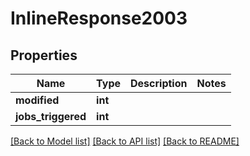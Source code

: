 # InlineResponse2003

## Properties
Name | Type | Description | Notes
------------ | ------------- | ------------- | -------------
**modified** | **int** |  | 
**jobs_triggered** | **int** |  | 

[[Back to Model list]](../README.md#documentation-for-models) [[Back to API list]](../README.md#documentation-for-api-endpoints) [[Back to README]](../README.md)


